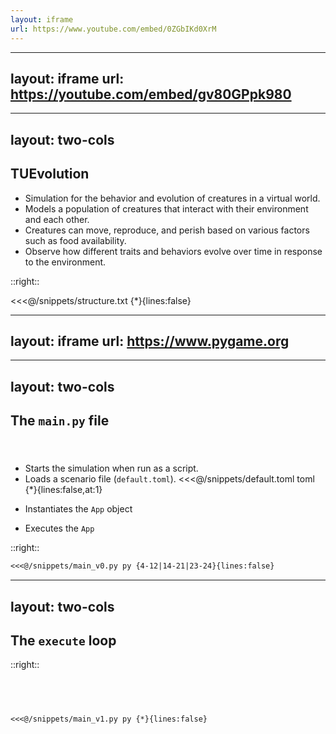 ```yaml
---
layout: iframe
url: https://www.youtube.com/embed/0ZGbIKd0XrM
---
```


<!-- Primer video included from YouTube -->

---
layout: iframe
url: https://youtube.com/embed/gv80GPpk980
---

<!-- Video to own implementation -->

---
layout: two-cols
---

## TUEvolution 

- Simulation for the behavior and evolution of creatures in a virtual world.
- Models a population of creatures that interact with their environment and each other.
- Creatures can move, reproduce, and perish based on various factors such as food availability. 
- Observe how different traits and behaviors evolve over time in response to the environment.

::right::

<<<@/snippets/structure.txt {*}{lines:false}

---
layout: iframe
url: https://www.pygame.org
---

<!-- Link to pygame -->

---
layout: two-cols
---

## The `main.py` file

#### &nbsp;
- Starts the simulation when run as a script.
- Loads a scenario file (`default.toml`).
<<<@/snippets/default.toml toml {*}{lines:false,at:1}

<v-click>

- Instantiates the `App` object
</v-click>
<v-click>

- Executes the `App`
</v-click>

::right::

````md magic-move {at:1}
<<<@/snippets/main_v0.py py {4-12|14-21|23-24}{lines:false}
````

---
layout: two-cols
---

## The `execute` loop

::right::

## &nbsp;

````md magic-move {at:1}
<<<@/snippets/main_v1.py py {*}{lines:false}
````